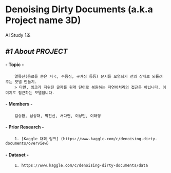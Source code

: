 Denoising Dirty Documents (a.k.a Project name 3D)
=================================================
AI Study 1조

## *#1 About PROJECT*
#### - __Topic__ -
        얼룩진(음료를 쏟은 자국, 주름짐, 구겨짐 등등) 문서를 오염되기 전의 상태로 되돌려 주는 모델 만들기.
        > 다만, 잉크가 지워진 글자를 원래 단어로 복원하는 자연어처리의 접근은 아닙니다. 이미지로 접근하는 모델입니다.

#### - __Members__ -   
        김승환, 남상대, 박진선, 서다현, 이상민, 이해영

#### - __Prior Research__ -
        1. [Kaggle 대회 링크] (https://www.kaggle.com/c/denoising-dirty-documents/overview)

#### - __Dataset__ -
        1. https://www.kaggle.com/c/denoising-dirty-documents/data
